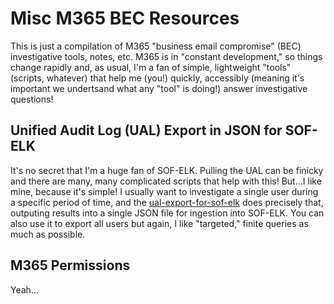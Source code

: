 # Misc M365 BEC Resources

This is just a compilation of M365 "business email compromise" (BEC) investigative tools, notes, etc. M365 is in "constant development," so things change rapidly and, as usual, I'm a fan of simple, lightweight "tools" (scripts, whatever) that help me (you!) quickly, accessibly (meaning it's important we undertsand what any "tool" is doing!) answer investigative questions!

## Unified Audit Log (UAL) Export in JSON for SOF-ELK
It's no secret that I'm a huge fan of SOF-ELK. Pulling the UAL can be finicky and there are many, many complicated scripts that help with this! But...I like mine, because it's simple! I usually want to investigate a single user during a specific period of time, and the [ual-export-for-sof-elk](https://github.com/secure-cake/m365-bec-resources/blob/main/ual-export-for-sof-elk)  does precisely that, outputing results into a single JSON file for ingestion into SOF-ELK. You can also use it to export all users but again, I like "targeted," finite queries as much as possible. 

## M365 Permissions
Yeah...
